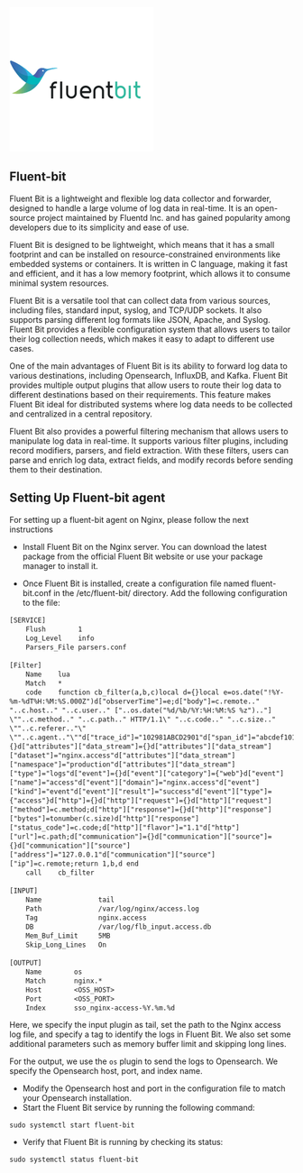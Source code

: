 ![](fluentbit.png)

## Fluent-bit 

Fluent Bit is a lightweight and flexible log data collector and forwarder, designed to handle a large volume of log data in real-time. It is an open-source project maintained by Fluentd Inc. and has gained popularity among developers due to its simplicity and ease of use.

Fluent Bit is designed to be lightweight, which means that it has a small footprint and can be installed on resource-constrained environments like embedded systems or containers. It is written in C language, making it fast and efficient, and it has a low memory footprint, which allows it to consume minimal system resources.

Fluent Bit is a versatile tool that can collect data from various sources, including files, standard input, syslog, and TCP/UDP sockets. It also supports parsing different log formats like JSON, Apache, and Syslog. Fluent Bit provides a flexible configuration system that allows users to tailor their log collection needs, which makes it easy to adapt to different use cases.

One of the main advantages of Fluent Bit is its ability to forward log data to various destinations, including Opensearch, InfluxDB, and Kafka. Fluent Bit provides multiple output plugins that allow users to route their log data to different destinations based on their requirements. This feature makes Fluent Bit ideal for distributed systems where log data needs to be collected and centralized in a central repository.

Fluent Bit also provides a powerful filtering mechanism that allows users to manipulate log data in real-time. It supports various filter plugins, including record modifiers, parsers, and field extraction. With these filters, users can parse and enrich log data, extract fields, and modify records before sending them to their destination.

## Setting Up Fluent-bit agent 

For setting up a fluent-bit agent on Nginx, please follow the next instructions

- Install Fluent Bit on the Nginx server. You can download the latest package from the official Fluent Bit website or use your package manager to install it.

- Once Fluent Bit is installed, create a configuration file named fluent-bit.conf in the /etc/fluent-bit/ directory. Add the following configuration to the file:

```text
[SERVICE]
    Flush        1
    Log_Level    info
    Parsers_File parsers.conf

[Filter]
    Name    lua
    Match   *
    code    function cb_filter(a,b,c)local d={}local e=os.date("!%Y-%m-%dT%H:%M:%S.000Z")d["observerTime"]=e;d["body"]=c.remote.." "..c.host.." "..c.user.." ["..os.date("%d/%b/%Y:%H:%M:%S %z").."] \""..c.method.." "..c.path.." HTTP/1.1\" "..c.code.." "..c.size.." \""..c.referer.."\" \""..c.agent.."\""d["trace_id"]="102981ABCD2901"d["span_id"]="abcdef1010"d["attributes"]={}d["attributes"]["data_stream"]={}d["attributes"]["data_stream"]["dataset"]="nginx.access"d["attributes"]["data_stream"]["namespace"]="production"d["attributes"]["data_stream"]["type"]="logs"d["event"]={}d["event"]["category"]={"web"}d["event"]["name"]="access"d["event"]["domain"]="nginx.access"d["event"]["kind"]="event"d["event"]["result"]="success"d["event"]["type"]={"access"}d["http"]={}d["http"]["request"]={}d["http"]["request"]["method"]=c.method;d["http"]["response"]={}d["http"]["response"]["bytes"]=tonumber(c.size)d["http"]["response"]["status_code"]=c.code;d["http"]["flavor"]="1.1"d["http"]["url"]=c.path;d["communication"]={}d["communication"]["source"]={}d["communication"]["source"]["address"]="127.0.0.1"d["communication"]["source"]["ip"]=c.remote;return 1,b,d end
    call    cb_filter

[INPUT]
    Name              tail
    Path              /var/log/nginx/access.log
    Tag               nginx.access
    DB                /var/log/flb_input.access.db
    Mem_Buf_Limit     5MB
    Skip_Long_Lines   On

[OUTPUT]
    Name        os
    Match       nginx.*
    Host        <OSS_HOST>
    Port        <OSS_PORT>
    Index       sso_nginx-access-%Y.%m.%d
```
Here, we specify the input plugin as tail, set the path to the Nginx access log file, and specify a tag to identify the logs in Fluent Bit. We also set some additional parameters such as memory buffer limit and skipping long lines.

For the output, we use the `os` plugin to send the logs to Opensearch. We specify the Opensearch host, port, and index name.

- Modify the Opensearch host and port in the configuration file to match your Opensearch installation.
- Start the Fluent Bit service by running the following command:
```text
sudo systemctl start fluent-bit
```
- Verify that Fluent Bit is running by checking its status:
```text
sudo systemctl status fluent-bit
```